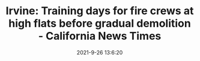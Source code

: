 ---
"title": "Irvine: Training days for fire crews at high flats before gradual demolition - California News Times"
"date": "2021-9-26 13:6:20"
"feed_name": "GOOGLENEWSCONSTRUCTION"
"feed_website": "https://news.google.com/search?q=construction%2Bincident&hl=en-US&gl=US&ceid=US:en"
"feed_rss": "https://news.google.com/rss/search?q=construction%2Bincident&hl=en-US&gl=US&ceid=US:en"
"link": "https://californianewstimes.com/irvine-training-days-for-fire-crews-at-high-flats-before-gradual-demolition/537531/"
"file": "_posts/2021-1-1-0b7662542705e2f92f7d7d20b5f7135d39094878.md"
"accident": "0"
"drilling": "0"
"dead": "0"
"injured": "0"
"where": "unknown site"
"place": "unknown place"
---